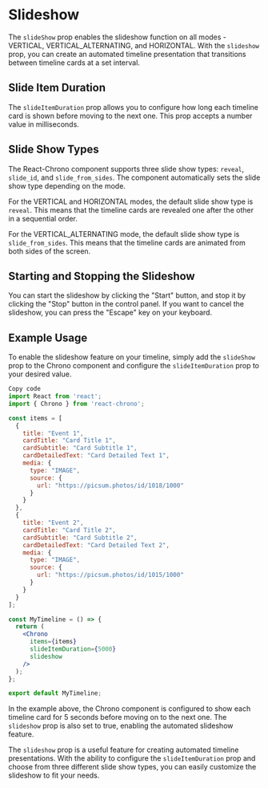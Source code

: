 # Slideshow

The `slideShow` prop enables the slideshow function on all modes - VERTICAL, VERTICAL_ALTERNATING, and HORIZONTAL. With the `slideshow` prop, you can create an automated timeline presentation that transitions between timeline cards at a set interval.

## Slide Item Duration

The `slideItemDuration` prop allows you to configure how long each timeline card is shown before moving to the next one. This prop accepts a number value in milliseconds.

## Slide Show Types

The React-Chrono component supports three slide show types: `reveal`, `slide_id`, and `slide_from_sides`. The component automatically sets the slide show type depending on the mode.

For the VERTICAL and HORIZONTAL modes, the default slide show type is `reveal`. This means that the timeline cards are revealed one after the other in a sequential order.

For the VERTICAL_ALTERNATING mode, the default slide show type is `slide_from_sides`. This means that the timeline cards are animated from both sides of the screen.

## Starting and Stopping the Slideshow

You can start the slideshow by clicking the "Start" button, and stop it by clicking the "Stop" button in the control panel. If you want to cancel the slideshow, you can press the "Escape" key on your keyboard.

## Example Usage

To enable the slideshow feature on your timeline, simply add the `slideShow` prop to the Chrono component and configure the `slideItemDuration` prop to your desired value.

```jsx
Copy code
import React from 'react';
import { Chrono } from 'react-chrono';

const items = [
  {
    title: "Event 1",
    cardTitle: "Card Title 1",
    cardSubtitle: "Card Subtitle 1",
    cardDetailedText: "Card Detailed Text 1",
    media: {
      type: "IMAGE",
      source: {
        url: "https://picsum.photos/id/1018/1000"
      }
    }
  },
  {
    title: "Event 2",
    cardTitle: "Card Title 2",
    cardSubtitle: "Card Subtitle 2",
    cardDetailedText: "Card Detailed Text 2",
    media: {
      type: "IMAGE",
      source: {
        url: "https://picsum.photos/id/1015/1000"
      }
    }
  }
];

const MyTimeline = () => {
  return (
    <Chrono
      items={items}
      slideItemDuration={5000}
      slideshow
    />
  );
};

export default MyTimeline;
```

In the example above, the Chrono component is configured to show each timeline card for 5 seconds before moving on to the next one. The `slideshow` prop is also set to true, enabling the automated slideshow feature.

The `slideshow` prop is a useful feature for creating automated timeline presentations. With the ability to configure the `slideItemDuration` prop and choose from three different slide show types, you can easily customize the slideshow to fit your needs.